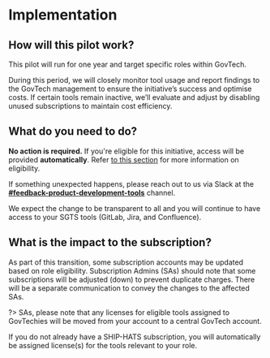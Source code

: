 # Implementation

## How will this pilot work?

This pilot will run for one year and target specific roles within GovTech. 

During this period, we will closely monitor tool usage and report findings to the GovTech management to ensure the initiative’s success and optimise costs. If certain tools remain inactive, we’ll evaluate and adjust by disabling unused subscriptions to maintain cost efficiency.

<!-- ![implem](/assets/implementation.png) -->


## What do you need to do?

**No action is required.** If you're eligible for this initiative, access will be provided **automatically**. Refer [to this section](/eligibility.md) for more information on eligibility.

If something unexpected happens, please reach out to us via Slack at the [**#feedback-product-development-tools**](https://govtech.enterprise.slack.com/archives/C07UF60HY9Y) channel. 

We expect the change to be transparent to all and you will continue to have access to your SGTS tools (GitLab, Jira, and Confluence).

## What is the impact to the subscription? 

As part of this transition, some subscription accounts may be updated based on role eligibility. Subscription Admins (SAs) should note that some subscriptions will be adjusted (down) to prevent duplicate charges. There will be a separate communication to convey the changes to the affected SAs.

?> SAs, please note that any licenses for eligible tools assigned to GovTechies will be moved from your account to a central GovTech  account.

If you do not already have a SHIP-HATS subscription, you will automatically be assigned license(s) for the tools relevant to your role.


